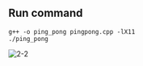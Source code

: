 ## Run command
```
g++ -o ping_pong pingpong.cpp -lX11
./ping_pong
```
![2-2](https://github.com/rileybez/CMPS-3350-Lab-5/assets/92348180/7c117127-44c0-465b-a30a-8cbde5707c29)
